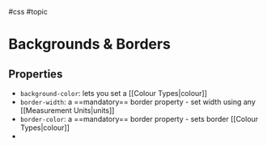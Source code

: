 #css #topic 

# Backgrounds & Borders
## Properties
- `background-color`: lets you set a [[Colour Types|colour]]
- `border-width`: a ==mandatory== border property - set width using any [[Measurement Units|units]]
- `border-color`: a ==mandatory== border property - sets border [[Colour Types|colour]]
- 